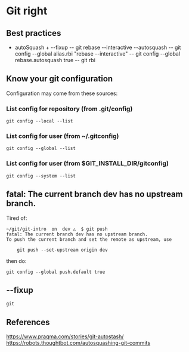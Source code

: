 # Git right

## Best practices
- autoSquash + --fixup
-- git rebase <origin> <branch> --interactive --autosquash
-- git config --global alias.rbi "rebase --interactive" 
-- git config --global rebase.autosquash true 
-- git rbi <origin> <branch> 

## Know your git configuration

Configuration may come from these sources:

### List config for repository (from .git/config)
```
git config --local --list 
```
### List config for user (from ~/.gitconfig)
```
git config --global --list
```
### List config for user (from $GIT_INSTALL_DIR/gitconfig)
```
git config --system --list
```

## fatal: The current branch dev has no upstream branch.

Tired of:

```
~/git/git-intro  on  dev △  $ git push
fatal: The current branch dev has no upstream branch.
To push the current branch and set the remote as upstream, use

    git push --set-upstream origin dev
```

then do: 

```
git config --global push.default true

```
## --fixup

```
git
```

## References
https://www.praqma.com/stories/git-autostash/
https://robots.thoughtbot.com/autosquashing-git-commits
